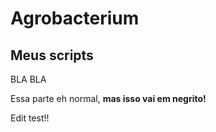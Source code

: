 # Agrobacterium

## Meus scripts

BLA BLA

Essa parte eh normal, **mas isso vai em negrito!**

Edit test!!
